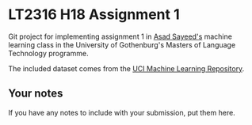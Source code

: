 # LT2316 H18 Assignment 1

Git project for implementing assignment 1 in [Asad Sayeed's](https://asayeed.github.io) machine learning class in the University of Gothenburg's Masters
of Language Technology programme.

The included dataset comes from the [UCI Machine Learning Repository](https://archive.ics.uci.edu/ml/datasets/Balance+Scale).

## Your notes

If you have any notes to include with your submission, put them here.

